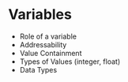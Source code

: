 # Variables

* Role of a variable
* Addressability
* Value Containment
* Types of Values (integer, float)
* Data Types